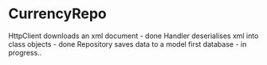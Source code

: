 # CurrencyRepo
HttpClient downloads an xml document - done
Handler deserialises xml into class objects - done
Repository saves data to a model first database - in progress..

